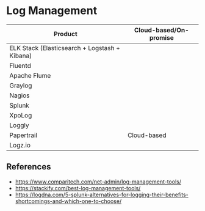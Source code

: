 # Log Management

| Product | Cloud-based/On-promise |
|----|---|
| ELK Stack (Elasticsearch + Logstash + Kibana) | |
| Fluentd | |
| Apache Flume | |
| Graylog | |
| Nagios | |
| Splunk | |
| XpoLog | |
| Loggly | |
| Papertrail | Cloud-based |
| Logz.io | |

## References
- https://www.comparitech.com/net-admin/log-management-tools/
- https://stackify.com/best-log-management-tools/
- https://logdna.com/5-splunk-alternatives-for-logging-their-benefits-shortcomings-and-which-one-to-choose/
